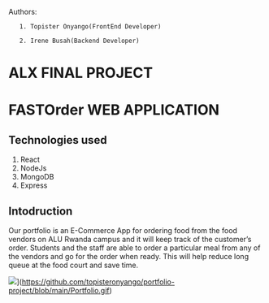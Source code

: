 Authors:
       
       1. Topister Onyango(FrontEnd Developer)
       
       2. Irene Busah(Backend Developer)
       

# ALX FINAL PROJECT



# FASTOrder WEB APPLICATION

## Technologies used
1. React
2. NodeJs
3. MongoDB
4. Express

## Intodruction
Our portfolio is an E-Commerce App for ordering food from the food vendors on ALU Rwanda campus and it will keep track of the customer’s order.
Students and the staff are able to order a particular meal from any of the vendors and go for the order when ready. This will help reduce long queue at the food court and save time.

![](./Portfolio.gif)](https://github.com/topisteronyango/portfolio-project/blob/main/Portfolio.gif)
